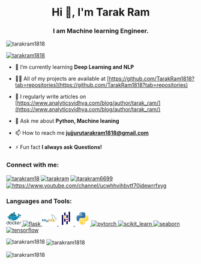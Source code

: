 <h1 align="center">Hi 👋, I'm Tarak Ram</h1>
<h3 align="center">I am Machine learning Engineer.</h3>

<p align="left"> <img src="https://komarev.com/ghpvc/?username=tarakram1818&label=Profile%20views&color=0e75b6&style=flat" alt="tarakram1818" /> </p>

<p align="left"> <a href="https://github.com/ryo-ma/github-profile-trophy"><img src="https://github-profile-trophy.vercel.app/?username=tarakram1818" alt="tarakram1818" /></a> </p>

- 🌱 I’m currently learning **Deep Learning and NLP**

- 👨‍💻 All of my projects are available at [https://github.com/TarakRam1818?tab=repositories](https://github.com/TarakRam1818?tab=repositories)

- 📝 I regularly write articles on [https://www.analyticsvidhya.com/blog/author/tarak_ram/](https://www.analyticsvidhya.com/blog/author/tarak_ram/)

- 💬 Ask me about **Python, Machine leaning**

- 📫 How to reach me **jujjurutarakram1818@gmail.com**

- ⚡ Fun fact **I always ask Questions!**

<h3 align="left">Connect with me:</h3>
<p align="left">
<a href="https://linkedin.com/in/tarakram18" target="blank"><img align="center" src="https://raw.githubusercontent.com/rahuldkjain/github-profile-readme-generator/master/src/images/icons/Social/linked-in-alt.svg" alt="tarakram18" height="30" width="40" /></a>
<a href="https://hashnode.com/tarakram" target="blank"><img align="center" src="https://raw.githubusercontent.com/rahuldkjain/github-profile-readme-generator/master/src/images/icons/Social/hashnode.svg" alt="tarakram" height="30" width="40" /></a>
<a href="https://medium.com/jtarakram6699" target="blank"><img align="center" src="https://raw.githubusercontent.com/rahuldkjain/github-profile-readme-generator/master/src/images/icons/Social/medium.svg" alt="jtarakram6699" height="30" width="40" /></a>
<a href="https://www.youtube.com/c/https://www.youtube.com/channel/ucwhhvihbvtf70jdewrrfxyg" target="blank"><img align="center" src="https://raw.githubusercontent.com/rahuldkjain/github-profile-readme-generator/master/src/images/icons/Social/youtube.svg" alt="https://www.youtube.com/channel/ucwhhvihbvtf70jdewrrfxyg" height="30" width="40" /></a>
</p>

<h3 align="left">Languages and Tools:</h3>
<p align="left"> <a href="https://www.docker.com/" target="_blank" rel="noreferrer"> <img src="https://raw.githubusercontent.com/devicons/devicon/master/icons/docker/docker-original-wordmark.svg" alt="docker" width="40" height="40"/> </a> <a href="https://flask.palletsprojects.com/" target="_blank" rel="noreferrer"> <img src="https://www.vectorlogo.zone/logos/pocoo_flask/pocoo_flask-icon.svg" alt="flask" width="40" height="40"/> </a> <a href="https://www.mysql.com/" target="_blank" rel="noreferrer"> <img src="https://raw.githubusercontent.com/devicons/devicon/master/icons/mysql/mysql-original-wordmark.svg" alt="mysql" width="40" height="40"/> </a> <a href="https://pandas.pydata.org/" target="_blank" rel="noreferrer"> <img src="https://raw.githubusercontent.com/devicons/devicon/2ae2a900d2f041da66e950e4d48052658d850630/icons/pandas/pandas-original.svg" alt="pandas" width="40" height="40"/> </a> <a href="https://www.python.org" target="_blank" rel="noreferrer"> <img src="https://raw.githubusercontent.com/devicons/devicon/master/icons/python/python-original.svg" alt="python" width="40" height="40"/> </a> <a href="https://pytorch.org/" target="_blank" rel="noreferrer"> <img src="https://www.vectorlogo.zone/logos/pytorch/pytorch-icon.svg" alt="pytorch" width="40" height="40"/> </a> <a href="https://scikit-learn.org/" target="_blank" rel="noreferrer"> <img src="https://upload.wikimedia.org/wikipedia/commons/0/05/Scikit_learn_logo_small.svg" alt="scikit_learn" width="40" height="40"/> </a> <a href="https://seaborn.pydata.org/" target="_blank" rel="noreferrer"> <img src="https://seaborn.pydata.org/_images/logo-mark-lightbg.svg" alt="seaborn" width="40" height="40"/> </a> <a href="https://www.tensorflow.org" target="_blank" rel="noreferrer"> <img src="https://www.vectorlogo.zone/logos/tensorflow/tensorflow-icon.svg" alt="tensorflow" width="40" height="40"/> </a> </p>

<p><img align="left" src="https://github-readme-stats.vercel.app/api/top-langs?username=tarakram1818&show_icons=true&locale=en&layout=compact" alt="tarakram1818" /></p>

<p>&nbsp;<img align="center" src="https://github-readme-stats.vercel.app/api?username=tarakram1818&show_icons=true&locale=en" alt="tarakram1818" /></p>

<p><img align="center" src="https://github-readme-streak-stats.herokuapp.com/?user=tarakram1818&" alt="tarakram1818" /></p>
